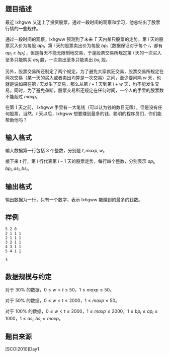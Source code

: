 ## 题目描述

最近 lxhgww 又迷上了投资股票，通过一段时间的观察和学习，他总结出了股票行情的一些规律。

通过一段时间的观察，lxhgww 预测到了未来 $T$ 天内某只股票的走势，第 $i$ 天的股票买入价为每股 $ap_i$，第 $i$ 天的股票卖出价为每股 $bp_i$（数据保证对于每个 $i$，都有 $ap_i\ge bp_i$），但是每天不能无限制地交易，于是股票交易所规定第 $i$ 天的一次买入至多只能购买 $as_i$ 股，一次卖出至多只能卖出 $bs_i$ 股。

另外，股票交易所还制定了两个规定。为了避免大家疯狂交易，股票交易所规定在两次交易（某一天的买入或者卖出均算是一次交易）之间，至少要间隔 $w$ 天，也就是说如果在第 $i$ 天发生了交易，那么从第 $i+1$ 天到第 $i+w$ 天，均不能发生交易。同时，为了避免垄断，股票交易所还规定在任何时间，一个人的手里的股票数不能超过 $maxp$。

在第 $1$ 天之前， lxhgww 手里有一大笔钱（可以认为钱的数目无限），但是没有任何股票，当然，$t$ 天以后，lxhgww 想要赚到最多的钱，聪明的程序员们，你们能帮助他吗？

## 输入格式

输入数据第一行包括 3 个整数，分别是 $t,maxp,w$。

接下来 $t$ 行，第 $i$ 行代表第 $i-1$ 天的股票走势，每行四个整数，分别表示 $ap_i,bp_i,as_i,bs_i$。

## 输出格式

输出数据为一行，只有一个数字，表示 lxhgww 能赚到的最多的钱数。

## 样例

```input1
5 2 0
2 1 1 1
2 1 1 1
3 2 1 1
4 3 1 1
5 4 1 1
```

```output1
3
```

## 数据规模与约定

对于 $30\%$ 的数据，$0\le w<t\le 50$，$1\le maxp\le 50$。

对于 $50\%$ 的数据，$0\le w<t\le 2000$，$1\le maxp\le 50$。

对于 $100\%$ 的数据，$0\le w<t\le 2000$，$1\le maxp\le 2000$，$1\le bp_i\le ap_i\le 1000$，$1\le as_i,bs_i\le maxp$。

## 题目来源

[SCOI2010]Day1
